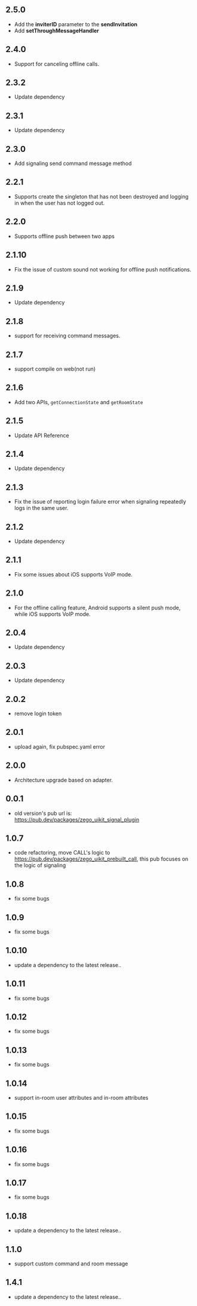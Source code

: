 ## 2.5.0
- Add the **inviterID** parameter to the **sendInvitation**
- Add **setThroughMessageHandler**

## 2.4.0
- Support for canceling offline calls.

## 2.3.2
- Update dependency

## 2.3.1
- Update dependency

## 2.3.0
- Add signaling send command message method

## 2.2.1
- Supports create the singleton that has not been destroyed and logging in when the user has not logged out.

## 2.2.0
- Supports offline push between two apps

## 2.1.10
- Fix the issue of custom sound not working for offline push notifications.

## 2.1.9
- Update dependency

## 2.1.8
* support for receiving command messages.

## 2.1.7
* support compile on web(not run)

## 2.1.6
* Add two APIs, `getConnectionState` and `getRoomState`

## 2.1.5
* Update API Reference

## 2.1.4
* Update dependency

## 2.1.3
* Fix the issue of reporting login failure error when signaling repeatedly logs in the same user.

## 2.1.2
* Update dependency

## 2.1.1
- Fix some issues about iOS supports VoIP mode.

## 2.1.0
- For the offline calling feature, Android supports a silent push mode, while iOS supports VoIP mode.

## 2.0.4
* Update dependency

## 2.0.3
* Update dependency

## 2.0.2
* remove login token

## 2.0.1

 - upload again, fix pubspec.yaml error

## 2.0.0

 - Architecture upgrade based on adapter.

## 0.0.1

* old version's pub url is: https://pub.dev/packages/zego_uikit_signal_plugin

## 1.0.7

* code refactoring, move CALL's logic to https://pub.dev/packages/zego_uikit_prebuilt_call, this pub focuses on the logic of signaling

## 1.0.8

* fix some bugs

## 1.0.9

* fix some bugs

## 1.0.10

* update a dependency to the latest release..

## 1.0.11

* fix some bugs

## 1.0.12

* fix some bugs

## 1.0.13

* fix some bugs

## 1.0.14

* support in-room user attributes and in-room attributes

## 1.0.15

* fix some bugs

## 1.0.16

* fix some bugs

## 1.0.17

* fix some bugs

## 1.0.18

* update a dependency to the latest release..

## 1.1.0

* support custom command and room message

## 1.4.1

* update a dependency to the latest release..
